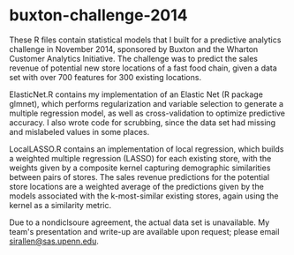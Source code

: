 # buxton-challenge-2014

These R files contain statistical models that I built for a predictive analytics challenge in November 2014, sponsored by Buxton and the Wharton Customer Analytics Initiative. The challenge was to predict the sales revenue of potential new store locations of a fast food chain, given a data set with over 700 features for 300 existing locations.

ElasticNet.R contains my implementation of an Elastic Net (R package glmnet), which performs regularization and variable selection to generate a multiple regression model, as well as cross-validation to optimize predictive accuracy. I also wrote code for scrubbing, since the data set had missing and mislabeled values in some places.

LocalLASSO.R contains an implementation of local regression, which builds a weighted multiple regression (LASSO) for each existing store, with the weights given by a composite kernel capturing demographic similarities between pairs of stores. The sales revenue predictions for the potential store locations are a weighted average of the predictions given by the models associated with the k-most-similar existing stores, again using the kernel as a similarity metric.

Due to a nondiclsoure agreement, the actual data set is unavailable. My team's presentation and write-up are available upon request; please email sirallen@sas.upenn.edu.
